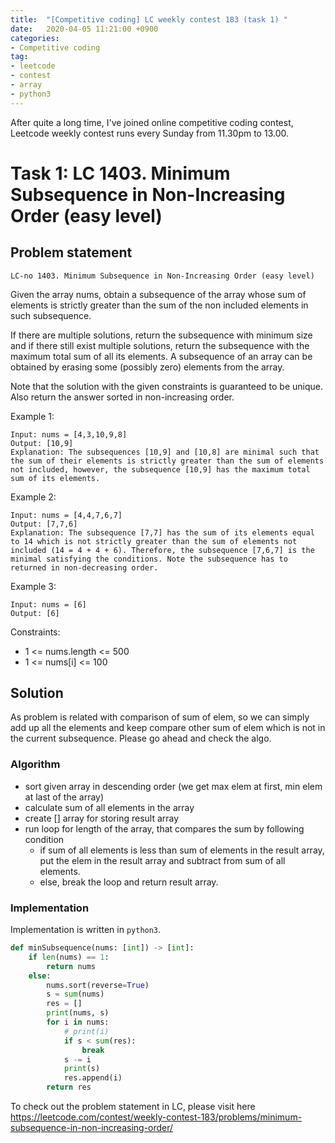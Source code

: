 ```yaml
---
title:  "[Competitive coding] LC weekly contest 183 (task 1) "
date:   2020-04-05 11:21:00 +0900
categories: 
- Competitive coding
tag:
- leetcode
- contest
- array
- python3
---
```


After quite a long time, I've joined online competitive coding contest, Leetcode weekly contest runs every Sunday from 11.30pm to 13.00.

# Task 1: LC 1403. Minimum Subsequence in Non-Increasing Order (easy level)

## Problem statement
`LC-no 1403. Minimum Subsequence in Non-Increasing Order (easy level)`

Given the array nums, obtain a subsequence of the array whose sum of elements is strictly greater than the sum of the non included elements in such subsequence. 

If there are multiple solutions, return the subsequence with minimum size and if there still exist multiple solutions, return the subsequence with the maximum total sum of all its elements. A subsequence of an array can be obtained by erasing some (possibly zero) elements from the array. 

Note that the solution with the given constraints is guaranteed to be unique. Also return the answer sorted in non-increasing order.

Example 1:
```
Input: nums = [4,3,10,9,8]
Output: [10,9] 
Explanation: The subsequences [10,9] and [10,8] are minimal such that the sum of their elements is strictly greater than the sum of elements not included, however, the subsequence [10,9] has the maximum total sum of its elements. 
```
Example 2:
```
Input: nums = [4,4,7,6,7]
Output: [7,7,6] 
Explanation: The subsequence [7,7] has the sum of its elements equal to 14 which is not strictly greater than the sum of elements not included (14 = 4 + 4 + 6). Therefore, the subsequence [7,6,7] is the minimal satisfying the conditions. Note the subsequence has to returned in non-decreasing order.  
```
Example 3:
```
Input: nums = [6]
Output: [6]
```

Constraints:
- 1 <= nums.length <= 500
- 1 <= nums[i] <= 100

## Solution

As problem is related with comparison of sum of elem, so we can simply add up all the elements and keep compare other sum of elem which is not in the current subsequence. Please go ahead and check the algo.

### Algorithm
- sort given array in descending order (we get max elem at first, min elem at last of the array)
- calculate sum of all elements in the array
- create [] array for storing result array
- run loop for length of the array, that compares the sum by following condition
  - if sum of all elements is less than sum of elements in the result array, put the elem in the result array and subtract from sum of all elements.
  - else, break the loop and return result array.

### Implementation

Implementation is written in `python3`.

```py
def minSubsequence(nums: [int]) -> [int]:
    if len(nums) == 1:
        return nums
    else:
        nums.sort(reverse=True)
        s = sum(nums)
        res = []
        print(nums, s)
        for i in nums:
            # print(i)
            if s < sum(res):
                break
            s -= i
            print(s)
            res.append(i)
        return res

```

To check out the problem statement in LC, please visit here <https://leetcode.com/contest/weekly-contest-183/problems/minimum-subsequence-in-non-increasing-order/>